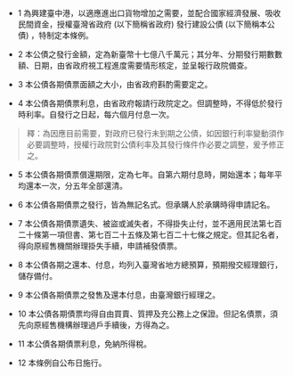 * 1 為興建臺中港，以適應進出口貨物增加之需要，並配合國家經濟發展、吸收民間資金，授權臺灣省政府 (以下簡稱省政府) 發行建設公債 (以下簡稱本公債) ，特制定本條例。

* 2 本公債之發行金額，定為新臺幣十七億八千萬元；其分年、分期發行期數數額、日期，由省政府視工程進度需要情形核定，並呈報行政院備查。

* 3 本公債各期債票面額之大小，由省政府斟酌需要定之。

* 4 本公債各期債票利息，由省政府報請行政院定之。但調整時，不得低於發行時利率。自發行之日起，每六個月付息一次。

> 釋：為因應目前需要，對政府已發行未到期之公債，如因銀行利率變動須作必要調整時，授權行政院對公債利率及其發行條件作必要之調整，爰予修正之。

* 5 本公債各期債票償還期限，定為七年。自第六期付息時，開始還本；每年平均還本一次，分五年全部還清。

* 6 本公債各期債票之發行，皆為無記名式。但承購人於承購時得申請記名。

* 7 本公債各期債票遺失、被盜或滅失者，不得掛失止付，並不適用民法第七百二十條第一項但書、第七百二十五條及第七百二十七條之規定。但其記名者，得向原經售機關辦理掛失手續，申請補發債票。

* 8 本公債各期之還本、付息，均列入臺灣省地方總預算，預期撥交經理銀行，儲存備付。

* 9 本公債各期債票之發售及還本付息，由臺灣銀行經理之。

* 10 本公債各期債票均得自由買賣、質押及充公務上之保證。但記名債票，須先向原經售機構辦理過戶手續後，方得為之。

* 11 本公債各期債票利息，免納所得稅。

* 12 本條例自公布日施行。

